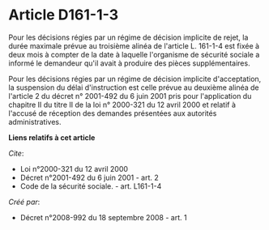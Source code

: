 # Article D161-1-3

Pour les décisions régies par un régime de décision implicite de rejet, la durée maximale prévue au troisième alinéa de
l'article L. 161-1-4 est fixée à deux mois à compter de la date à laquelle l'organisme de sécurité sociale a informé le
demandeur qu'il avait à produire des pièces supplémentaires. 

Pour les décisions régies par un régime de décision implicite d'acceptation, la suspension du délai d'instruction est celle
prévue au deuxième alinéa de l'article 2 du décret n° 2001-492 du 6 juin 2001 pris pour l'application du chapitre II du titre
II de la loi n° 2000-321 du 12 avril 2000 et relatif à l'accusé de réception des demandes présentées aux autorités
administratives.

**Liens relatifs à cet article**

_Cite_:

  - Loi n°2000-321 du 12 avril 2000
  - Décret n°2001-492 du 6 juin 2001 - art. 2
  - Code de la sécurité sociale. - art. L161-1-4

_Créé par_:

  - Décret n°2008-992 du 18 septembre 2008 - art. 1
